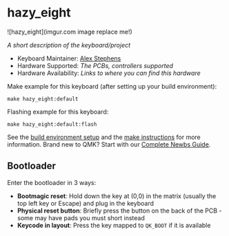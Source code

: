# hazy_eight

![hazy_eight](imgur.com image replace me!)

*A short description of the keyboard/project*

* Keyboard Maintainer: [Alex Stephens](https://github.com/astephens4)
* Hardware Supported: *The PCBs, controllers supported*
* Hardware Availability: *Links to where you can find this hardware*

Make example for this keyboard (after setting up your build environment):

    make hazy_eight:default

Flashing example for this keyboard:

    make hazy_eight:default:flash

See the [build environment setup](https://docs.qmk.fm/#/getting_started_build_tools) and the [make instructions](https://docs.qmk.fm/#/getting_started_make_guide) for more information. Brand new to QMK? Start with our [Complete Newbs Guide](https://docs.qmk.fm/#/newbs).

## Bootloader

Enter the bootloader in 3 ways:

* **Bootmagic reset**: Hold down the key at (0,0) in the matrix (usually the top left key or Escape) and plug in the keyboard
* **Physical reset button**: Briefly press the button on the back of the PCB - some may have pads you must short instead
* **Keycode in layout**: Press the key mapped to `QK_BOOT` if it is available
